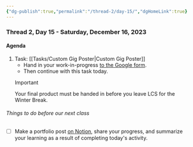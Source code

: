 ```yaml
---
{"dg-publish":true,"permalink":"/thread-2/day-15/","dgHomeLink":true}
---
```


### Thread 2, Day 15 - Saturday, December 16, 2023
#### Agenda
1. Task: [[Tasks/Custom Gig Poster\|Custom Gig Poster]]
	- Hand in your work-in-progress [to the Google form](https://docs.google.com/forms/d/e/1FAIpQLScYEG6oLgAFN9DR16LC10Hkie5T75342qqwgCTxrKWbZ-GYLA/viewform).
	- Then continue with this task today.
	> [!IMPORTANT]
	> Your final product must be handed in before you leave LCS for the Winter Break.

###### Things to do before our next class
- [ ] Make a portfolio post [on Notion](https://notion.so), share your progress, and summarize your learning as a result of completing today's activity.